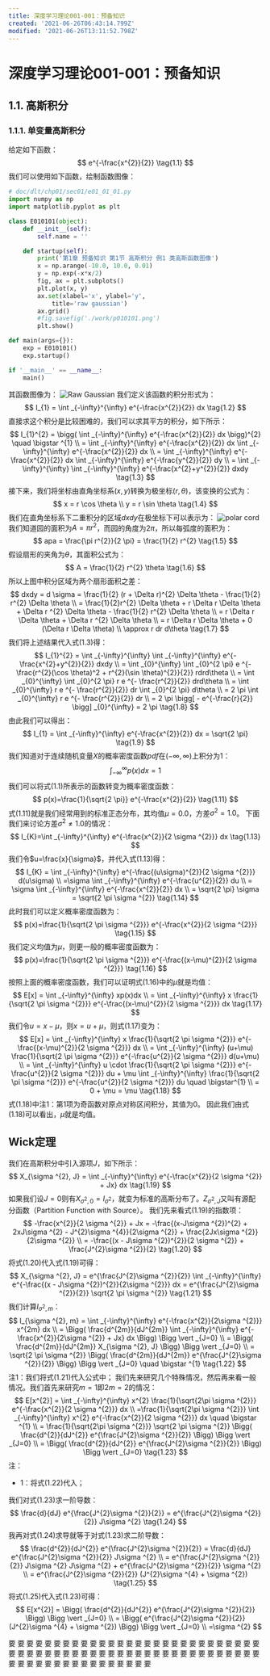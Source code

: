 ```yaml
---
title: 深度学习理论001-001：预备知识
created: '2021-06-26T06:43:14.799Z'
modified: '2021-06-26T13:11:52.798Z'
---
```


# 深度学习理论001-001：预备知识
## 1.1. 高斯积分
### 1.1.1. 单变量高斯积分
给定如下函数：
$$
e^{-\frac{x^{2}}{2}} 
\tag{1.1}
$$
我们可以使用如下函数，绘制函数图像：
```python
# doc/dlt/chp01/sec01/e01_01_01.py
import numpy as np
import matplotlib.pyplot as plt

class E010101(object):
    def __init__(self):
        self.name = ''

    def startup(self):
        print('第1章 预备知识 第1节 高斯积分 例1 类高斯函数图像')
        x = np.arange(-10.0, 10.0, 0.01)
        y = np.exp(-x*x/2)
        fig, ax = plt.subplots()
        plt.plot(x, y)
        ax.set(xlabel='x', ylabel='y',
            title='raw gaussian')
        ax.grid()
        #fig.savefig('./work/p010101.png')
        plt.show()

def main(args={}):
    exp = E010101()
    exp.startup()

if '__main__' == __name__:
    main()
```
其函数图像为：
![Raw Gaussian](D:/zjkj/iching/doc/dlt/images/p01_01_01.png)
我们定义该函数的积分形式为：
$$
I_{1} = \int _{-\infty}^{\infty} e^{-\frac{x^{2}}{2}} dx
\tag{1.2}
$$
直接求这个积分是比较困难的，我们可以求其平方的积分，如下所示：
$$
I_{1}^{2} = \bigg( \int _{-\infty}^{\infty} e^{-\frac{x^{2}}{2}} dx \bigg)^{2} \quad \bigstar ^{1} \\
= \int _{-\infty}^{\infty} e^{-\frac{x^{2}}{2}} dx \int _{-\infty}^{\infty} e^{-\frac{x^{2}}{2}} dx \\
= \int _{-\infty}^{\infty} e^{-\frac{x^{2}}{2}} dx \int _{-\infty}^{\infty} e^{-\frac{y^{2}}{2}} dy \\
= \int _{-\infty}^{\infty} \int _{-\infty}^{\infty} e^{-\frac{x^{2}+y^{2}}{2}} dxdy
\tag{1.3}
$$
接下来，我们将坐标由直角坐标系$(x, y)$转换为极坐标$(r, \theta)$，该变换的公式为：
$$
x = r \cos \theta \\
y = r \sin \theta
\tag{1.4}
$$
我们在直角坐标系下二重积分的区域$dxdy$在极坐标下可以表示为：
![polar cord](D:/zjkj/iching/doc/dlt/images/p01_01_02.png)
我们知道园的面积为$A=\pi r^{2}$，而园的角度为$2 \pi$，所以每弧度的面积为：
$$
apa = \frac{\pi r^{2}}{2 \pi} = \frac{1}{2} r^{2} 
\tag{1.5}
$$
假设扇形的夹角为$\theta$，其面积公式为：
$$
A = \frac{1}{2} r^{2} \theta
\tag{1.6}
$$
所以上图中积分区域为两个扇形面积之差：
$$
dxdy = d \sigma = \frac{1}{2} (r + \Delta r)^{2} \Delta \theta - \frac{1}{2} r^{2} \Delta \theta \\
= \frac{1}{2}r^{2} \Delta \theta + r \Delta r \Delta \theta + \Delta r ^{2} \Delta \theta - \frac{1}{2} r^{2} \Delta \theta \\
= r \Delta r \Delta \theta + \Delta r ^{2} \Delta \theta \\
= r \Delta r \Delta \theta + 0 (\Delta r  \Delta \theta) \\
\approx r dr d\theta
\tag{1.7}
$$
我们将上述结果代入式$(1.3)$得：
$$
I_{1}^{2} = \int _{-\infty}^{\infty} \int _{-\infty}^{\infty} e^{-\frac{x^{2}+y^{2}}{2}} dxdy \\
= \int _{0}^{\infty} \int _{0}^{2 \pi} e ^{- \frac{r^{2}(\cos \theta)^2 + r^{2}(\sin \theta)^{2}}{2}} rdrd\theta \\
= \int _{0}^{\infty} \int _{0}^{2 \pi} r e ^{- \frac{r^{2}}{2}} drd\theta \\
= \int _{0}^{\infty} r e ^{- \frac{r^{2}}{2}} dr \int _{0}^{2 \pi} d\theta \\
= 2 \pi \int _{0}^{\infty} r e ^{- \frac{r^{2}}{2}} dr \\
= 2 \pi \bigg[ - e^{-\frac{r}{2}} \bigg] _{0}^{\infty} = 2 \pi
\tag{1.8}
$$
由此我们可以得出：
$$
I_{1} = \int _{-\infty}^{\infty} e^{-\frac{x^{2}}{2}} dx = \sqrt{2 \pi}
\tag{1.9}
$$
我们知道对于连续随机变量$X$的概率密度函数$pdf$在$(-\infty, \infty)$上积分为1：
$$
\int _{-\infty}^{\infty} p(x)dx=1
\tag{1.10}
$$
我们可以将式$(1.1)$所表示的函数转变为概率密度函数：
$$
p(x)=\frac{1}{\sqrt{2 \pi}} e^{-\frac{x^{2}}{2}}
\tag{1.11}
$$
式$(1.11)$就是我们经常用到的标准正态分布，其均值$\mu = 0.0$，方差$\sigma ^{2} = 1.0$。
下面我们来讨论方差$\sigma ^{2} \neq 1.0$的情况：
$$
I_{K}=\int _{-\infty}^{\infty} e^{-\frac{x^{2}}{2 \sigma ^{2}}} dx
\tag{1.13}
$$
我们令$u=\frac{x}{\sigma}$，并代入式$(1.13)$得：
$$
I_{K} = \int _{-\infty}^{\infty} e^{-\frac{(u\sigma)^{2}}{2 \sigma ^{2}}} d(u\sigma) \\
=\sigma \int _{-\infty}^{\infty} e^{-\frac{u^{2}}{2}} du \\
= \sigma \int _{-\infty}^{\infty} e^{-\frac{x^{2}}{2}} dx \\
= \sqrt{2 \pi} \sigma = \sqrt{2 \pi \sigma ^{2}}
\tag{1.14}
$$
此时我们可以定义概率密度函数为：
$$
p(x)=\frac{1}{\sqrt{2 \pi \sigma ^{2}}} e^{-\frac{x^{2}}{2 \sigma ^{2}}} 
\tag{1.15}
$$
我们定义均值为$\mu$，则更一般的概率密度函数为：
$$
p(x)=\frac{1}{\sqrt{2 \pi \sigma ^{2}}} e^{-\frac{(x-\mu)^{2}}{2 \sigma ^{2}}} 
\tag{1.16}
$$
按照上面的概率密度函数，我们可以证明式$(1.16)$中的$\mu$就是均值：
$$
E[x] = \int _{-\infty}^{\infty} xp(x)dx \\
= \int _{-\infty}^{\infty} x \frac{1}{\sqrt{2 \pi \sigma ^{2}}} e^{-\frac{(x-\mu)^{2}}{2 \sigma ^{2}}} dx
\tag{1.17}
$$
我们令$u=x-\mu$，则$x=u+\mu$，则式$(1.17)$变为：
$$
E[x] = \int _{-\infty}^{\infty} x \frac{1}{\sqrt{2 \pi \sigma ^{2}}} e^{-\frac{(x-\mu)^{2}}{2 \sigma ^{2}}} dx \\
= \int _{-\infty}^{\infty} (u+\mu) \frac{1}{\sqrt{2 \pi \sigma ^{2}}} e^{-\frac{u^{2}}{2 \sigma ^{2}}} d(u+\mu) \\
= \int _{-\infty}^{\infty} u \cdot \frac{1}{\sqrt{2 \pi \sigma ^{2}}} e^{-\frac{u^{2}}{2 \sigma ^{2}}} du + \mu \int _{-\infty}^{\infty} \frac{1}{\sqrt{2 \pi \sigma ^{2}}} e^{-\frac{u^{2}}{2 \sigma ^{2}}} du \quad \bigstar^{1} \\
= 0 + \mu = \mu
\tag{1.18}
$$
式$(1.18)$中注1：第1项为奇函数对原点对称区间积分，其值为0。
因此我们由式$(1.18)$可以看出，$\mu$就是均值。

## Wick定理
我们在高斯积分中引入源项$J$，如下所示：
$$
X_{\sigma ^{2}, J} = \int _{-\infty}^{\infty} e^{-\frac{x^{2}}{2 \sigma ^{2}} + Jx} dx
\tag{1.19}
$$
如果我们设$J=0$则有$X_{\sigma ^{2}, 0}=I_{\sigma ^{2}}$，就变为标准的高斯分布了。$Z_{\sigma ^{2}, J}$又叫有源配分函数（Partition Function with Source）。
我们先来看式$(1.19)$的指数项：
$$
-\frac{x^{2}}{2 \sigma ^{2}} + Jx = -\frac{(x-J\sigma ^{2})^{2} + 2xJ\sigma ^{2} - J^{2}\sigma ^{4}}{2\sigma ^{2}} + \frac{2Jx\sigma ^{2}}{2\sigma ^{2}} \\
= -\frac{(x - J\sigma ^{2})^{2}}{2 \sigma ^{2}} + \frac{J^{2}\sigma ^{2}}{2}
\tag{1.20}
$$
将式$(1.20)$代入式$(1.19)$可得：
$$
X_{\sigma ^{2}, J} = e^{\frac{J^{2}\sigma ^{2}}{2}} \int _{-\infty}^{\infty} e^{-\frac{(x - J\sigma ^{2})^{2}}{2\sigma ^{2}}} dx = e^{\frac{J^{2}\sigma ^{2}}{2}} \sqrt{2 \pi \sigma ^{2}}
\tag{1.21}
$$
我们计算$I_{\sigma ^{2}, m}$：
$$
I_{\sigma ^{2}, m} = \int _{-\infty}^{\infty} e^{-\frac{x^{2}}{2\sigma ^{2}}} x^{2m} dx \\
= \Bigg( \frac{d^{2m}}{dJ^{2m}} \int _{-\infty}^{\infty} e^{-\frac{x^{2}}{2\sigma ^{2}} + Jx} dx \Bigg) \Bigg \vert _{J=0} \\
= \Bigg( \frac{d^{2m}}{dJ^{2m}} X_{\sigma ^{2}, J} \Bigg) \Bigg \vert _{J=0} \\
= \sqrt{2 \pi \sigma ^{2}} \Bigg( \frac{d^{2m}}{dJ^{2m}} e^{\frac{J^{2}\sigma ^{2}}{2}} \Bigg) \Bigg \vert _{J=0} \quad \bigstar ^{1}
\tag{1.22}
$$
注1：我们将式$(1.21)$代入公式中；
我们先来研究几个特殊情况，然后再来看一般情况。我们首先来研究$m=1$即$2m=2$的情况：
$$
E[x^{2}] = \int _{-\infty}^{\infty} x^{2} \frac{1}{\sqrt{2\pi \sigma ^{2}}} e^{-\frac{x^{2}}{2 \sigma ^{2}}} dx \\
=\frac{1}{\sqrt{2\pi \sigma ^{2}}} \int _{-\infty}^{\infty} x^{2} e^{-\frac{x^{2}}{2 \sigma ^{2}}} dx \quad \bigstar ^{1} \\
= \frac{1}{\sqrt{2\pi \sigma ^{2}}} \sqrt{2 \pi \sigma ^{2}} \Bigg( \frac{d^{2}}{dJ^{2}} e^{\frac{J^{2}\sigma ^{2}}{2}} \Bigg) \Bigg \vert _{J=0} \\
= \Bigg( \frac{d^{2}}{dJ^{2}} e^{\frac{J^{2}\sigma ^{2}}{2}} \Bigg) \Bigg \vert _{J=0}
\tag{1.23}
$$
注：
* 1：将式$(1.22)$代入；

我们对式$(1.23)$求一阶导数：
$$
\frac{d}{dJ} e^{\frac{J^{2}\sigma ^{2}}{2}} = e^{\frac{J^{2}\sigma ^{2}}{2}} J\sigma ^{2}
\tag{1.24}
$$
我再对式$(1.24)$求导就等于对式$(1.23)$求二阶导数：
$$
\frac{d^{2}}{dJ^{2}} e^{\frac{J^{2}\sigma ^{2}}{2}} = \frac{d}{dJ} e^{\frac{J^{2}\sigma ^{2}}{2}} J\sigma ^{2} \\
= e^{\frac{J^{2}\sigma ^{2}}{2}} J\sigma ^{2} J\sigma ^{2} + e^{\frac{J^{2}\sigma ^{2}}{2}} \sigma ^{2} \\
= e^{\frac{J^{2}\sigma ^{2}}{2}} (J^{2}\sigma ^{4} + \sigma ^{2})
\tag{1.25}
$$
将式$(1.25)$代入式$(1.23)$可得：
$$
E[x^{2}] = \Bigg( \frac{d^{2}}{dJ^{2}} e^{\frac{J^{2}\sigma ^{2}}{2}} \Bigg) \Bigg \vert _{J=0} \\
= \Bigg( e^{\frac{J^{2}\sigma ^{2}}{2}} (J^{2}\sigma ^{4} + \sigma ^{2}) \Bigg) \Bigg \vert _{J=0} \\
=\sigma ^{2}
$$



要
要
要
要
要
要
要
要
要
要
要
要
要
要
要
要
要
要
要
要
要
要
要
要
要
要
要
要
要
要
要
要
要
要
要
要
要
要
要
要
要
要
要
要
要
要
要
要
要
要
要
要
要
要
要
要
要
要
要
要
要
要
要
要
要
要
要
要
要
要
要
要
